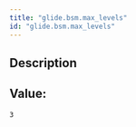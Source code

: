 ```yaml
---
title: "glide.bsm.max_levels"
id: "glide.bsm.max_levels"
---
```

## Description



## Value: 
```
3
```